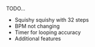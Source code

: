 TODO...
- Squishy squishy with 32 steps
- BPM not changing
- Timer for looping accuracy
- Additional features